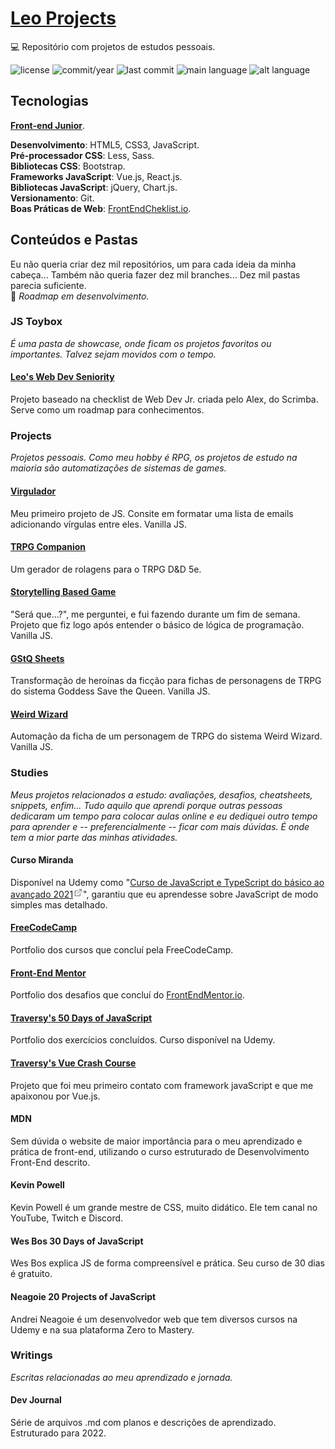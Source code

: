 # [Leo Projects](https://anotherleo.github.io/leo-projects)
💻 Repositório com projetos de estudos pessoais.  
  
![license](https://img.shields.io/badge/license-MIT-ff69b4) 
![commit/year](https://img.shields.io/github/commit-activity/y/anotherleo/leo-projects) 
![last commit](https://img.shields.io/github/last-commit/anotherleo/leo-projects) 
![main language](https://img.shields.io/badge/main%20language-%F0%9F%87%A7%F0%9F%87%B7-lightgrey) 
![alt language](https://img.shields.io/badge/alt%20language-%F0%9F%87%BA%F0%9F%87%B8-lightgrey)
  
## Tecnologias
**[Front-end Junior](https://anotherleo.github.io/leo-projects/js-toybox/leo-seniority)**.  
  
**Desenvolvimento**: HTML5, CSS3, JavaScript.  
**Pré-processador CSS**: Less, Sass.  
**Bibliotecas CSS**: Bootstrap.  
**Frameworks JavaScript**: Vue.js, React.js.  
**Bibliotecas JavaScript**: jQuery, Chart.js.  
**Versionamento**: Git.  
**Boas Práticas de Web**: [FrontEndCheklist.io](https://frontendchecklist.io/).

## Conteúdos e Pastas
Eu não queria criar dez mil repositórios, um para cada ideia da minha cabeça... Também não queria fazer dez mil branches... Dez mil pastas parecia suficiente.  
:construction: _Roadmap em desenvolvimento._  

### JS Toybox
_É uma pasta de showcase, onde ficam os projetos favoritos ou importantes. Talvez sejam movidos com o tempo._

#### [Leo's Web Dev Seniority](https://anotherleo.github.io/leo-projects/js-toybox/leo-seniority)
Projeto baseado na checklist de Web Dev Jr. criada pelo Alex, do Scrimba. Serve como um roadmap para conhecimentos.

### Projects
_Projetos pessoais. Como meu hobby é RPG, os projetos de estudo na maioria são automatizações de sistemas de games._

#### [Virgulador](https://anotherleo.github.io/leo-projects/projects/experimental/virgulador)
Meu primeiro projeto de JS. Consite em formatar uma lista de emails adicionando vírgulas entre eles. Vanilla JS.

#### [TRPG Companion](https://anotherleo.github.io/leo-projects/projects/trpg-companion)
Um gerador de rolagens para o TRPG D&D 5e.

#### [Storytelling Based Game](https://anotherleo.github.io/leo-projects/projects/experimental/storytelling-based-game)
"Será que...?", me perguntei, e fui fazendo durante um fim de semana. Projeto que fiz logo após entender o básico de lógica de programação. Vanilla JS.

#### [GStQ Sheets](https://anotherleo.github.io/leo-projects/projects/various-projects/rpg/goddess-save-the-queen-sheets)
Transformação de heroínas da ficção para fichas de personagens de TRPG do sistema Goddess Save the Queen. Vanilla JS.

#### [Weird Wizard](https://anotherleo.github.io/leo-projects/projects/various-projects/rpg/weird-wizard)
Automação da ficha de um personagem de TRPG do sistema Weird Wizard. Vanilla JS.

### Studies
_Meus projetos relacionados a estudo: avaliações, desafios, cheatsheets, snippets, enfim... Tudo aquilo que aprendi porque outras pessoas dedicaram um tempo para colocar aulas online e eu dediquei outro tempo para aprender e -- preferencialmente -- ficar com mais dúvidas. É onde tem a mior parte das minhas atividades._

#### Curso Miranda
Disponível na Udemy como "[Curso de JavaScript e TypeScript do básico ao avançado 2021](https://www.udemy.com/share/1026x83@-UHIE1vrQQHlNJdxna5EDRlfoV16-jhs0wcRHkrARpld1qRUYR5boVwe3v7cHw85/)<svg width="16" height="16" viewBox="0 0 24 24" xmlns="http://www.w3.org/2000/svg"><path d="M17 13.5v6H5v-12h6m3-3h6v6m0-6-9 9" class="icon_svg-stroke" stroke="#666" stroke-width="1.5" fill="none" fill-rule="evenodd" stroke-linecap="round" stroke-linejoin="round"></path></svg>", garantiu que eu aprendesse sobre JavaScript de modo simples mas detalhado.

#### [FreeCodeCamp](https://anotherleo.github.io/leo-projects/studies/freecodecamp)
Portfolio dos cursos que concluí pela FreeCodeCamp.

#### [Front-End Mentor](https://anotherleo.github.io/leo-projects/studies/frontend-mentor)
Portfolio dos desafios que concluí do [FrontEndMentor.io](https://www.frontendmentor.io/challenges).

#### [Traversy's 50 Days of JavaScript](https://anotherleo.github.io/leo-projects/studies/traversy-50days-js-course)
Portfolio dos exercícios concluídos. Curso disponível na Udemy. 

#### [Traversy's Vue Crash Course](https://anotherleo.github.io/leo-projects/studies/vue-traversy-course)
Projeto que foi meu primeiro contato com framework javaScript e que me apaixonou por Vue.js. 

#### MDN
Sem dúvida o website de maior importância para o meu aprendizado e prática de front-end, utilizando o curso estruturado de Desenvolvimento Front-End descrito.

#### Kevin Powell
Kevin Powell é um grande mestre de CSS, muito didático. Ele tem canal no YouTube, Twitch e Discord.

#### Wes Bos 30 Days of JavaScript
Wes Bos explica JS de forma compreensível e prática. Seu curso de 30 dias é gratuito.

#### Neagoie 20 Projects of JavaScript
Andrei Neagoie é um desenvolvedor web que tem diversos cursos na Udemy e na sua plataforma Zero to Mastery.

### Writings
_Escritas relacionadas ao meu aprendizado e jornada._  
#### Dev Journal
Série de arquivos .md com planos e descrições de aprendizado. Estruturado para 2022.
